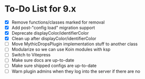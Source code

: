 # To-Do List for 9.x
- [x] Remove functions/classes marked for removal
- [x] Add post-"config load" migration support
- [x] Deprecate displayColor/identifierColor
- [x] Clean up after displayColor/identifierColor
- [ ] Move MythicDropsPlugin implementation stuff to another class
- [ ] Modularize so we can use Koin modules with ksp
- [ ] Switch to Vitepress
- [ ] Make sure docs are up-to-date
- [ ] Make sure shipped configs are up-to-date
- [ ] Warn plugin admins when they log into the server if there are no 
